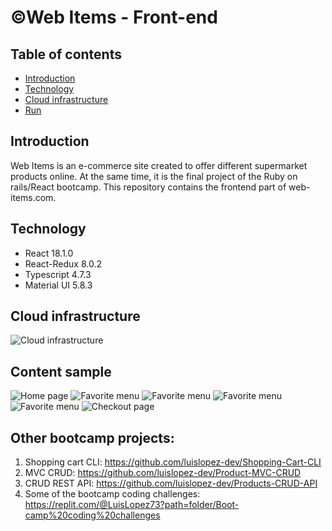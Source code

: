 # &copy;Web Items - Front-end

## Table of contents

* [Introduction](#introduction)
* [Technology](#technology)
* [Cloud infrastructure](cloud-infrastructure)
* [Run](#run)

## Introduction

Web Items is an e-commerce site created to offer different supermarket products online. At the same time, it is the final project of the Ruby ​​on rails/React bootcamp. This repository contains the frontend part of web-items.com. 

## Technology

* React 18.1.0
* React-Redux 8.0.2
* Typescript 4.7.3
* Material UI 5.8.3

## Cloud infrastructure
![Cloud infrastructure](https://lucid.app/publicSegments/view/470c1dd9-0d51-4b3c-bce5-b426de35ec79/image.png)

## Content sample

![Home page](https://i.imgur.com/qF44YHm.png)
![Favorite menu](https://i.imgur.com/Cj9EyNi.png)
![Favorite menu](https://i.imgur.com/2oZChAo.png)
![Favorite menu](https://i.imgur.com/98G5wop.png)
![Favorite menu](https://i.imgur.com/RnEWUfs.png)
![Checkout page](https://i.imgur.com/DW1wGYG.png)

## Other bootcamp projects: 

1. Shopping cart CLI: https://github.com/luislopez-dev/Shopping-Cart-CLI
2. MVC CRUD: https://github.com/luislopez-dev/Product-MVC-CRUD
3. CRUD REST API: https://github.com/luislopez-dev/Products-CRUD-API
4. Some of the bootcamp coding challenges: https://replit.com/@LuisLopez73?path=folder/Boot-camp%20coding%20challenges